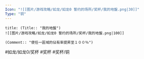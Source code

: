 ```yaml
---
Icon: "![[图片/游戏攻略/如龙/如龙0 誓约的场所/奖杯/我的地盤.png|30]]"
Type: "铜"
---
```

```ad-common-bronze-trophy
title: (Title:: "我的地盤")
![[图片/游戏攻略/如龙/如龙0 誓约的场所/奖杯/我的地盤.png|100]]

(Comment:: "使任一區域的佔有率提昇至１００％")
```

#如龙/如龙0/奖杯 #奖杯 #奖杯/铜
